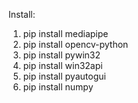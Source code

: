 Install:
1. pip install mediapipe  
2. pip install opencv-python
3. pip install pywin32
4. pip install win32api
5. pip install pyautogui
6. pip install numpy
